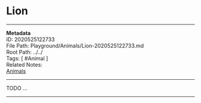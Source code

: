 # Lion  
---
**Metadata**  
ID: 2020525122733  
File Path: Playground/Animals/Lion-2020525122733.md  
Root Path: ../../  
Tags: [ #Animal ]  
Related Notes:  
[Animals](../../Playground/Animals/Animals-2020523121949.md)  

---
 
TODO ...

---

[TODO_REFERENCE]: . (TODO_REFERENCE_INFO)
